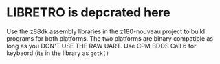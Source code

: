 # LIBRETRO is depcrated here

Use the z88dk assembly libraries in the z180-nouveau project to build programs
for both platforms.  The two platforms are binary compatible as long as you
DON'T USE THE RAW UART.  Use CPM BDOS Call 6 for keybaord (its in the library
as `getk()`
